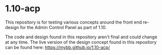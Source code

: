 # 1.10-acp

This repository is for testing various concepts around the front end re-design for the Admin Control Panel as part of 1.10.

The code and design found in this repository aren't final and could change at any time. The live version of the design concept found in this repository can be found here: https://mybb.github.io/1.10-acp/
